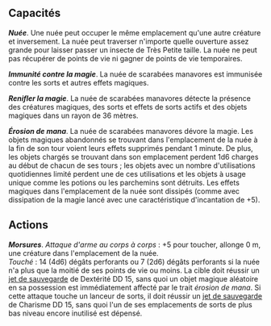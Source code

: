 ## Capacités
_**Nuée**_. Une nuée peut occuper le même emplacement qu'une autre créature et inversement. La nuée peut traverser n'importe quelle ouverture assez grande pour laisser passer un insecte de Très Petite taille. La nuée ne peut pas récupérer de points de vie ni gagner de points de vie temporaires.

_**Immunité contre la magie**_. La nuée de scarabées manavores est immunisée contre les sorts et autres effets magiques.

_**Renifler la magie**_. La nuée de scarabées manavores détecte la présence des créatures magiques, des sorts et effets de sorts actifs et des objets magiques dans un rayon de 36 mètres.

_**Érosion de mana**_. La nuée de scarabées manavores dévore la magie. Les objets magiques abandonnés se trouvant dans l'emplacement de la nuée à la fin de son tour voient leurs effets supprimés pendant 1 minute. De plus, les objets chargés se trouvant dans son emplacement perdent 1d6 charges au début de chacun de ses tours ; les objets avec un nombre d'utilisations quotidiennes limité perdent une de ces utilisations et les objets à usage unique comme les potions ou les parchemins sont détruits. Les effets magiques dans l'emplacement de la nuée sont dissipés (comme avec dissipation de la magie lancé avec une caractéristique d'incantation de +5).

## Actions
_**Morsures**_. _Attaque d'arme au corps à corps_ : +5 pour toucher, allonge 0 m, une créature dans l'emplacement de la nuée.  
_Touché_ : 14 (4d6) dégâts perforants ou 7 (2d6) dégâts perforants si la nuée n'a plus que la moitié de ses points de vie ou moins. La cible doit réussir un [jet de sauvegarde](/utiliser-les-caracteristiques/#jets-de-sauvegarde) de Dextérité DD 15, sans quoi un objet magique aléatoire en sa possession est immédiatement affecté par le trait _érosion de mana_. Si cette attaque touche un lanceur de sorts, il doit réussir un [jet de sauvegarde](/utiliser-les-caracteristiques/#jets-de-sauvegarde) de Charisme DD 15, sans quoi l'un de ses emplacements de sorts de plus bas niveau encore inutilisé est dépensé.
